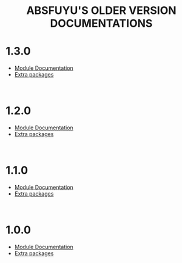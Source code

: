 <div align="center">
  	<h1 align="center">
  		<strong>ABSFUYU'S OLDER VERSION DOCUMENTATIONS</strong>
	</h1>
</div>

# **1.3.0**

- [Module Documentation](old/1.3.0/module_list.md)
- [Extra packages](old/1.3.0/ex_pack.md)

<br>

# **1.2.0**

- [Module Documentation](old/1.2.0/module_list.md)
- [Extra packages](old/1.2.0/ex_pack.md)

<br>

# **1.1.0**

- [Module Documentation](old/1.1.0/module_list.md)
- [Extra packages](old/1.1.0/ex_pack.md)

<br>

# **1.0.0**

- [Module Documentation](old/1.0.0/module_list.md)
- [Extra packages](old/1.0.0/ex_pack.md)

<br>

